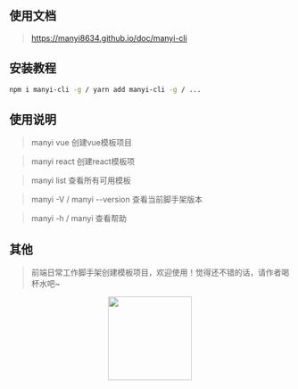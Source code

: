 ## 使用文档
> https://manyi8634.github.io/doc/manyi-cli

## 安装教程
```bash
npm i manyi-cli -g / yarn add manyi-cli -g / ...
```
## 使用说明

> manyi vue                     创建vue模板项目

> manyi react                   创建react模板项

> manyi list                    查看所有可用模板

> manyi -V / manyi --version    查看当前脚手架版本

> manyi -h / manyi              查看帮助




## 其他
> 前端日常工作脚手架创建模板项目，欢迎使用！觉得还不错的话，请作者喝杯水吧~

<p align="center">
  <img width="150px" src="https://manyi8634.github.io/doc/images/weChatPay.jpg">
</p>



